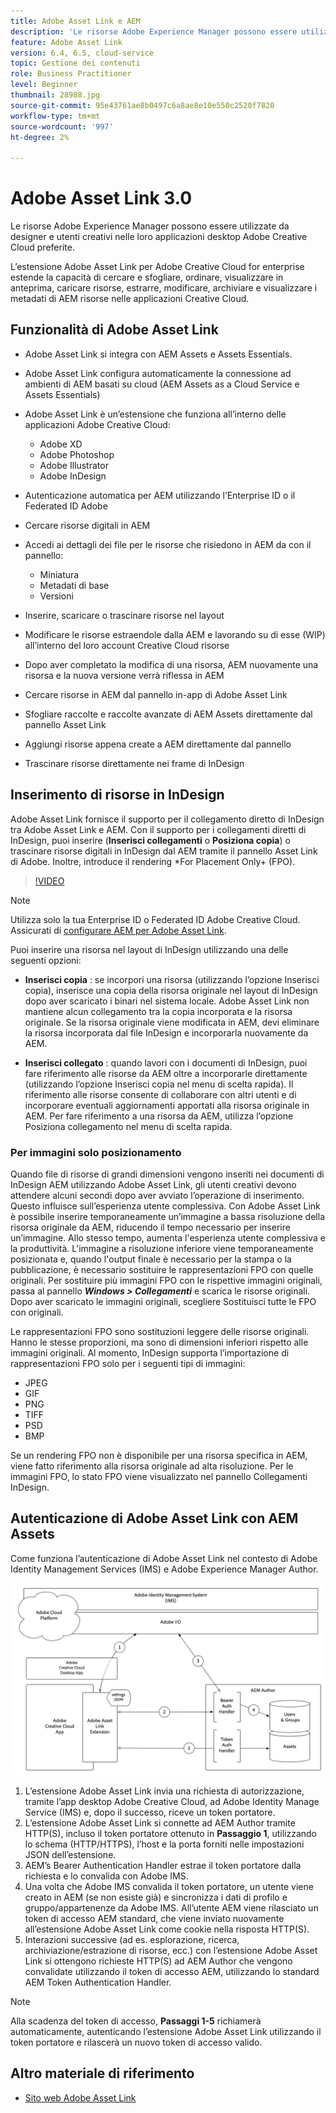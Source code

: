 ```yaml
---
title: Adobe Asset Link e AEM
description: 'Le risorse Adobe Experience Manager possono essere utilizzate da designer e utenti creativi nelle loro applicazioni desktop Adobe Creative Cloud preferite. L’estensione Adobe Asset Link per Adobe Creative Cloud for enterprise estende la capacità di cercare e sfogliare, ordinare, visualizzare in anteprima, caricare risorse, estrarre, modificare, archiviare e visualizzare i metadati di AEM risorse in strumenti di Creative Cloud come Adobe XD, Photoshop, InDesign e Illustrator. '
feature: Adobe Asset Link
version: 6.4, 6.5, cloud-service
topic: Gestione dei contenuti
role: Business Practitioner
level: Beginner
thumbnail: 28988.jpg
source-git-commit: 95e43761ae8b0497c6a8ae8e10e550c2520f7820
workflow-type: tm+mt
source-wordcount: '997'
ht-degree: 2%

---
```



# Adobe Asset Link 3.0

Le risorse Adobe Experience Manager possono essere utilizzate da designer e utenti creativi nelle loro applicazioni desktop Adobe Creative Cloud preferite.

L’estensione Adobe Asset Link per Adobe Creative Cloud for enterprise estende la capacità di cercare e sfogliare, ordinare, visualizzare in anteprima, caricare risorse, estrarre, modificare, archiviare e visualizzare i metadati di AEM risorse nelle applicazioni Creative Cloud.

## Funzionalità di Adobe Asset Link

+ Adobe Asset Link si integra con AEM Assets e Assets Essentials.
+ Adobe Asset Link configura automaticamente la connessione ad ambienti di AEM basati su cloud (AEM Assets as a Cloud Service e Assets Essentials)
+ Adobe Asset Link è un’estensione che funziona all’interno delle applicazioni Adobe Creative Cloud:

   + Adobe XD
   + Adobe Photoshop
   + Adobe Illustrator
   + Adobe InDesign

+ Autenticazione automatica per AEM utilizzando l’Enterprise ID o il Federated ID Adobe
+ Cercare risorse digitali in AEM
+ Accedi ai dettagli dei file per le risorse che risiedono in AEM da con il pannello:
   + Miniatura 
   + Metadati di base
   + Versioni
+ Inserire, scaricare o trascinare risorse nel layout
+ Modificare le risorse estraendole dalla AEM e lavorando su di esse (WIP) all’interno del loro account Creative Cloud risorse
+ Dopo aver completato la modifica di una risorsa, AEM nuovamente una risorsa e la nuova versione verrà riflessa in AEM
+ Cercare risorse in AEM dal pannello in-app di Adobe Asset Link
+ Sfogliare raccolte e raccolte avanzate di AEM Assets direttamente dal pannello Asset Link
+ Aggiungi risorse appena create a AEM direttamente dal pannello
+ Trascinare risorse direttamente nei frame di InDesign

## Inserimento di risorse in InDesign

Adobe Asset Link fornisce il supporto per il collegamento diretto di InDesign tra Adobe Asset Link e AEM. Con il supporto per i collegamenti diretti di InDesign, puoi inserire (__Inserisci collegamenti__ o __Posiziona copia__) o trascinare risorse digitali in InDesign dal AEM tramite il pannello Asset Link di Adobe. Inoltre, introduce il rendering *For Placement Only+ (FPO).

>[!VIDEO](https://video.tv.adobe.com/v/28988/?quality=12&learn=on)

>[!NOTE]
>
>Utilizza solo la tua Enterprise ID o Federated ID Adobe Creative Cloud. Assicurati di [configurare AEM per Adobe Asset Link](https://helpx.adobe.com/enterprise/admin-guide.html/enterprise/using/adobe-asset-link.ug.html).

Puoi inserire una risorsa nel layout di InDesign utilizzando una delle seguenti opzioni:

+ **Inserisci copia** : se incorpori una risorsa (utilizzando l’opzione Inserisci copia), inserisce una copia della risorsa originale nel layout di InDesign dopo aver scaricato i binari nel sistema locale. Adobe Asset Link non mantiene alcun collegamento tra la copia incorporata e la risorsa originale. Se la risorsa originale viene modificata in AEM, devi eliminare la risorsa incorporata dal file InDesign e incorporarla nuovamente da AEM.

+ **Inserisci collegato** : quando lavori con i documenti di InDesign, puoi fare riferimento alle risorse da AEM oltre a incorporarle direttamente (utilizzando l’opzione Inserisci copia nel menu di scelta rapida). Il riferimento alle risorse consente di collaborare con altri utenti e di incorporare eventuali aggiornamenti apportati alla risorsa originale in AEM. Per fare riferimento a una risorsa da AEM, utilizza l’opzione Posiziona collegamento nel menu di scelta rapida.

### Per immagini solo posizionamento

Quando file di risorse di grandi dimensioni vengono inseriti nei documenti di InDesign AEM utilizzando Adobe Asset Link, gli utenti creativi devono attendere alcuni secondi dopo aver avviato l’operazione di inserimento. Questo influisce sull’esperienza utente complessiva. Con Adobe Asset Link è possibile inserire temporaneamente un’immagine a bassa risoluzione della risorsa originale da AEM, riducendo il tempo necessario per inserire un’immagine. Allo stesso tempo, aumenta l&#39;esperienza utente complessiva e la produttività. L&#39;immagine a risoluzione inferiore viene temporaneamente posizionata e, quando l&#39;output finale è necessario per la stampa o la pubblicazione, è necessario sostituire le rappresentazioni FPO con quelle originali. Per sostituire più immagini FPO con le rispettive immagini originali, passa al pannello **_Windows > Collegamenti_** e scarica le risorse originali. Dopo aver scaricato le immagini originali, scegliere Sostituisci tutte le FPO con originali.

Le rappresentazioni FPO sono sostituzioni leggere delle risorse originali. Hanno le stesse proporzioni, ma sono di dimensioni inferiori rispetto alle immagini originali. Al momento, InDesign supporta l’importazione di rappresentazioni FPO solo per i seguenti tipi di immagini:

+ JPEG
+ GIF
+ PNG
+ TIFF
+ PSD
+ BMP

Se un rendering FPO non è disponibile per una risorsa specifica in AEM, viene fatto riferimento alla risorsa originale ad alta risoluzione. Per le immagini FPO, lo stato FPO viene visualizzato nel pannello Collegamenti InDesign.

## Autenticazione di Adobe Asset Link con AEM Assets

Come funziona l’autenticazione di Adobe Asset Link nel contesto di Adobe Identity Management Services (IMS) e Adobe Experience Manager Author.

![Architettura di Adobe Asset Link](assets/adobe-asset-link-article-understand.png)

1. L’estensione Adobe Asset Link invia una richiesta di autorizzazione, tramite l’app desktop Adobe Creative Cloud, ad Adobe Identity Manage Service (IMS) e, dopo il successo, riceve un token portatore.
1. L’estensione Adobe Asset Link si connette ad AEM Author tramite HTTP(S), incluso il token portatore ottenuto in **Passaggio 1**, utilizzando lo schema (HTTP/HTTPS), l’host e la porta forniti nelle impostazioni JSON dell’estensione.
1. AEM’s Bearer Authentication Handler estrae il token portatore dalla richiesta e lo convalida con Adobe IMS.
1. Una volta che Adobe IMS convalida il token portatore, un utente viene creato in AEM (se non esiste già) e sincronizza i dati di profilo e gruppo/appartenenze da Adobe IMS. All’utente AEM viene rilasciato un token di accesso AEM standard, che viene inviato nuovamente all’estensione Adobe Asset Link come cookie nella risposta HTTP(S).
1. Interazioni successive (ad es. esplorazione, ricerca, archiviazione/estrazione di risorse, ecc.) con l’estensione Adobe Asset Link si ottengono richieste HTTP(S) ad AEM Author che vengono convalidate utilizzando il token di accesso AEM, utilizzando lo standard AEM Token Authentication Handler.

>[!NOTE]
>
>Alla scadenza del token di accesso, **Passaggi 1-5** richiamerà automaticamente, autenticando l’estensione Adobe Asset Link utilizzando il token portatore e rilascerà un nuovo token di accesso valido.

## Altro materiale di riferimento

+ [Sito web Adobe Asset Link](https://www.adobe.com/creativecloud/business/enterprise/adobe-asset-link.html)
